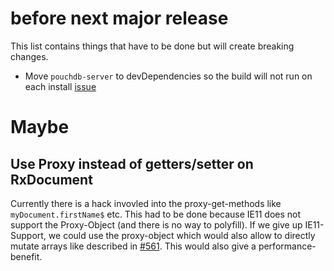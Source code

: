 # before next major release

This list contains things that have to be done but will create breaking changes.

- Move `pouchdb-server` to devDependencies so the build will not run on each install [issue](https://github.com/pubkey/rxdb/issues/884)

# Maybe

## Use Proxy instead of getters/setter on RxDocument
Currently there is a hack invovled into the proxy-get-methods like `myDocument.firstName$` etc.
This had to be done because IE11 does not support the Proxy-Object (and there is no way to polyfill).
If we give up IE11-Support, we could use the proxy-object which would also allow to directly mutate arrays like described in [#561](https://github.com/pubkey/rxdb/issues/561). This would also give a performance-benefit.
